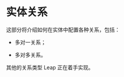 # 实体关系

这部分将介绍如何在实体中配置各种关系，包括：

- 多对一关系；
<!-- - 一对多关系； -->
<!-- - 一对一关系； -->
- 多对多关系。

其他的关系类型 Leap 正在着手实现。